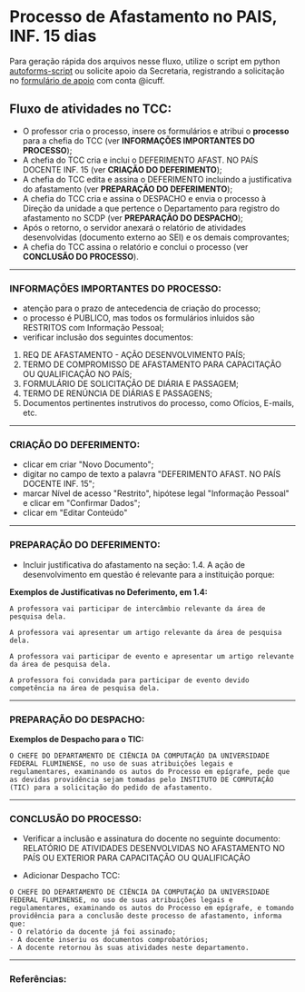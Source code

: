 # Processo de Afastamento no PAIS, INF. 15 dias

Para geração rápida dos arquivos nesse fluxo, utilize o script em python [autoforms-script](./thirdparty/autoforms-script) ou solicite apoio da Secretaria, registrando a solicitação no [formulário de apoio](https://forms.gle/89QvyQkXQ6yeMkMH9) com conta @icuff.

## Fluxo de atividades no TCC:
- O professor cria o processo, insere os formulários e atribui o __processo__ para a chefia do TCC (ver __INFORMAÇÕES IMPORTANTES DO PROCESSO__);
- A chefia do TCC cria e inclui o DEFERIMENTO AFAST. NO PAÍS DOCENTE INF. 15 (ver __CRIAÇÃO DO DEFERIMENTO__);
- A chefia do TCC edita e assina o DEFERIMENTO incluindo a justificativa do afastamento (ver __PREPARAÇÃO DO DEFERIMENTO__);
- A chefia do TCC cria e assina o DESPACHO e envia o processo à Direção da unidade a que pertence o Departamento para registro do afastamento no SCDP (ver __PREPARAÇÃO DO DESPACHO__);
- Após o retorno, o servidor anexará o relatório de atividades desenvolvidas (documento externo ao SEI) e os demais comprovantes; 
- A chefia do TCC assina o relatório e conclui o processo (ver __CONCLUSÃO DO PROCESSO__).

---

### INFORMAÇÕES IMPORTANTES DO PROCESSO:
- atenção para o prazo de antecedencia de criação do processo;
- o processo é PUBLICO, mas todos os formulários inluidos são RESTRITOS com Informação Pessoal;
- verificar inclusão dos seguintes documentos:
1. REQ DE AFASTAMENTO - AÇÃO DESENVOLVIMENTO PAÍS​;
2. TERMO DE COMPROMISSO DE AFASTAMENTO PARA CAPACITAÇÃO OU QUALIFICAÇÃO NO PAÍS;
3. FORMULÁRIO DE SOLICITAÇÃO DE DIÁRIA E PASSAGEM;
4. TERMO DE RENÚNCIA DE DIÁRIAS E PASSAGENS;
5. Documentos pertinentes instrutivos do processo, como Ofícios, E-mails, etc.

---

### CRIAÇÃO DO DEFERIMENTO:
- clicar em criar "Novo Documento";
- digitar no campo de texto a palavra "DEFERIMENTO AFAST. NO PAÍS DOCENTE INF. 15";
- marcar Nível de acesso "Restrito", hipótese legal "Informação Pessoal" e clicar em "Confirmar Dados";
- clicar em "Editar Conteúdo"

---

### PREPARAÇÃO DO DEFERIMENTO:
- Incluir justificativa do afastamento na seção: 
1.4. A ação de desenvolvimento em questão é relevante para a instituição porque:

**Exemplos de Justificativas no Deferimento, em 1.4:**
~~~
A professora vai participar de intercâmbio relevante da área de pesquisa dela.

A professora vai apresentar um artigo relevante da área de pesquisa dela.

A professora vai participar de evento e apresentar um artigo relevante da área de pesquisa dela.

A professora foi convidada para participar de evento devido competência na área de pesquisa dela.
~~~

---

### PREPARAÇÃO DO DESPACHO:

**Exemplos de Despacho para o TIC:**
~~~
O CHEFE DO DEPARTAMENTO DE CIÊNCIA DA COMPUTAÇÃO DA UNIVERSIDADE FEDERAL FLUMINENSE, no uso de suas atribuições legais e regulamentares, examinando os autos do Processo em epígrafe, pede que as devidas providência sejam tomadas pelo INSTITUTO DE COMPUTAÇÃO (TIC) para a solicitação do pedido de afastamento.
~~~

---

### CONCLUSÃO DO PROCESSO:
- Verificar a inclusão e assinatura do docente no seguinte documento: 
RELATÓRIO DE ATIVIDADES DESENVOLVIDAS NO AFASTAMENTO NO PAÍS OU EXTERIOR PARA CAPACITAÇÃO OU QUALIFICAÇÃO

- Adicionar Despacho TCC:

~~~
O CHEFE DO DEPARTAMENTO DE CIÊNCIA DA COMPUTAÇÃO DA UNIVERSIDADE FEDERAL FLUMINENSE, no uso de suas atribuições legais e regulamentares, examinando os autos do Processo em epígrafe, e tomando providência para a conclusão deste processo de afastamento, informa que:
- O relatório da docente já foi assinado;
- A docente inseriu os documentos comprobatórios;
- A docente retornou às suas atividades neste departamento.
~~~


---

### Referências:
